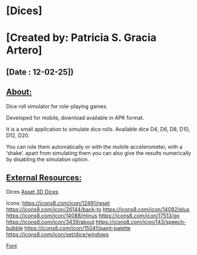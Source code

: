 
# [Dices]

[Created by: Patricia S. Gracia Artero]
===============================================================================================================

[Date : 12-02-25])
--------------------------------------------------------------------

[About:](https://github.com/ptrcia/rolling-dice#about)
--------------------------------------------------
Dice roll simulator for role-playing games.

Developed for mobile, download available in APK format.

It is a small application to simulate dice rolls. Available dice D4, D6, D8, D10, D12, D20.

You can role them automatically or with the mobile accelerometer, with a ‘shake’. apart from simulating them you can also give the results numerically by disabling the simulation option.


## [External Resources:](https://github.com/ptrcia/cometa#external-resources)

Dices
[Asset 3D Dices](https://assetstore.unity.com/packages/3d/environments/collection-dice-set-for-role-playing-games-202821)

Icons:
https://icons8.com/icon/12491/reset
https://icons8.com/icon/26144/back-to
https://icons8.com/icon/14092/plus
https://icons8.com/icon/14088/minus
https://icons8.com/icon/17513/go
https://icons8.com/icon/3439/about
https://icons8.com/icon/143/speech-bubble
https://icons8.com/icon/15041/paint-palette
https://icons8.com/icon/set/dice/windows

[Font](https://fonts.google.com/specimen/Poppins)
